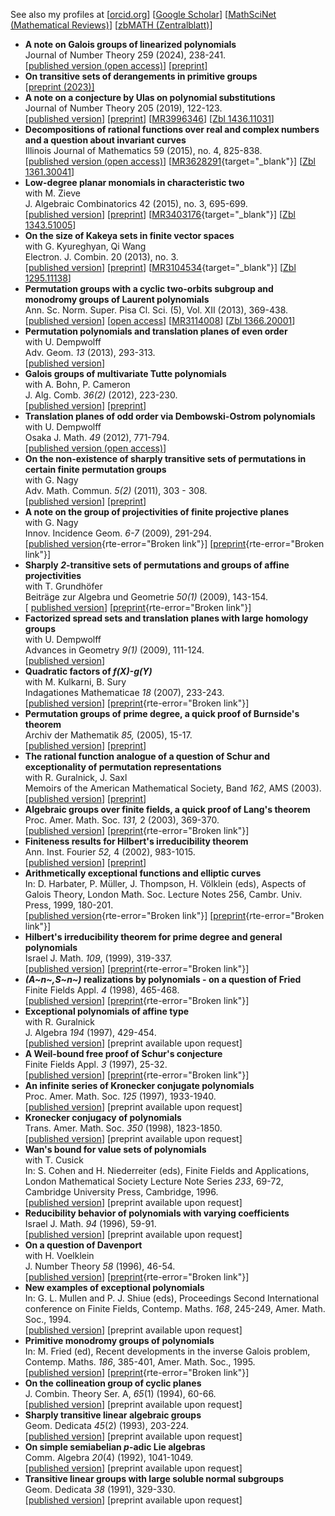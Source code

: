 See also my profiles at
\[[orcid.org](https://orcid.org/0000-0002-1829-5842)\] \[[Google
Scholar](http://scholar.google.com/citations?hl=en&user=kn3azw0AAAAJ&view_op=list_works&pagesize=100)\]
\[[MathSciNet (Mathematical
Reviews)](https://mathscinet.ams.org/mathscinet/author?authorId=311106)\]
\[[zbMATH
(Zentralblatt)](https://zbmath.org/authors/?q=ai:muller.peter.5)\]

-   **A note on Galois groups of linearized polynomials**\
    Journal of Number Theory 259 (2024), 238-241.\
    \[[published version (open
    access)](https://doi.org/10.1016/j.jnt.2024.01.016)\]
    \[[preprint\]](https://arxiv.org/abs/2311.14953)
-   **On transitive sets of derangements in primitive groups**\
    \[[preprint (2023)\]](http://arxiv.org/abs/2304.08459)
-   **A note on a conjecture by Ulas on polynomial substitutions**\
    Journal of Number Theory 205 (2019), 122-123.\
    \[[published version](https://doi.org/10.1016/j.jnt.2019.06.004)\]
    \[[preprint](https://arxiv.org/abs/1907.13166)\]
    \[[MR3996346](https://mathscinet.ams.org/mathscinet/search/publdoc.html?pg1=MR&s1=3996346)\]
    \[[Zbl 1436.11031](https://zbmath.org/1436.11031)\]
-   **Decompositions of rational functions over real and complex numbers
    and a question about invariant curves**\
    Illinois Journal of Mathematics 59 (2015), no. 4, 825-838.\
    \[[published version (open
    access)](http://www.projecteuclid.org/euclid.ijm/1488186011)\]
    \[[MR3628291](https://mathscinet.ams.org/mathscinet/article?mr=3628291){target="_blank"}\]
    \[[Zbl 1361.30041](https://zbmath.org/?q=an%3A1361.30041)\]
-   **Low-degree planar monomials in characteristic two**\
    with M. Zieve\
    J. Algebraic Combinatorics 42 (2015), no. 3, 695-699.\
    \[[published version](http://dx.doi.org/10.1007/s10801-015-0597-y)\]
    \[[preprint](http://arxiv.org/abs/1305.6597)\]
    \[[MR3403176](https://mathscinet.ams.org/mathscinet/article?mr=3403176){target="_blank"}\]
    \[[Zbl 1343.51005](https://zbmath.org/?q=an%3A1343.51005)\]
-   **On the size of Kakeya sets in finite vector spaces**\
    with G. Kyureghyan, Qi Wang\
    Electron. J. Combin. 20 (2013), no. 3.\
    \[[published
    version](http://www.combinatorics.org/ojs/index.php/eljc/article/view/v20i3p36/0)\]
    \[[preprint](http://arxiv.org/abs/1302.5591)\]
    \[[MR3104534](https://mathscinet.ams.org/mathscinet/article?mr=3104534){target="_blank"}\]
    \[[Zbl 1295.11138](https://zbmath.org/?q=an%3A1295.11138)\]
-   **Permutation groups with a cyclic two-orbits subgroup and monodromy
    groups of Laurent polynomials**\
    Ann. Sc. Norm. Super. Pisa Cl. Sci. (5), Vol. XII (2013), 369-438.\
    \[[published
    version](https://doi.org/10.2422/2036-2145.201012_002)\] \[[open
    access](http://www.numdam.org/item/ASNSP_2013_5_12_2_369_0/)\]
    \[[MR3114008](https://mathscinet.ams.org/mathscinet/article?mr=3114008)\]
    \[[Zbl 1366.20001](https://zbmath.org/?q=an%3A1366.20001)\]
-   **Permutation polynomials and translation planes of even order**\
    with U. Dempwolff\
    Adv. Geom. *13* (2013), 293-313.\
    \[[published version](https://doi.org/10.1515/advgeom-2011-050)\]
-   **Galois groups of multivariate Tutte polynomials**\
    with A. Bohn, P. Cameron\
    J. Alg. Comb. *36(2)* (2012), 223-230.\
    \[[published version](http://dx.doi.org/10.1007/s10801-011-0332-2)\]
    \[[preprint](http://arxiv.org/abs/1006.3869)\]
-   **Translation planes of odd order via Dembowski-Ostrom
    polynomials**\
    with U. Dempwolff\
    Osaka J. Math. *49* (2012), 771-794.\
    \[[published version (open
    access)](http://projecteuclid.org/DPubS?service=UI&version=1.0&verb=Display&handle=euclid.ojm/1350306596)\]
-   **On the non-existence of sharply transitive sets of permutations in
    certain finite permutation groups**\
    with G. Nagy\
    Adv. Math. Commun. *5(2)* (2011), 303 - 308.\
    \[[published version](http://dx.doi.org/10.3934/amc.2011.5.303)\]
    \[[preprint](http://arxiv.org/abs/1005.1598)\]
-   **A note on the group of projectivities of finite projective
    planes**\
    with G. Nagy\
    Innov. Incidence Geom. *6-7* (2009), 291-294.\
    \[[published
    version](http://www.iig.ugent.be/online/6/volume-6-article-18-online.pdf){rte-error="Broken link"}\]
    \[[preprint](https://ifm.mathematik.uni-wuerzburg.de/~mueller/Papers/m24final.pdf){rte-error="Broken link"}\]
-   **Sharply *2*-transitive sets of permutations and groups of affine
    projectivities**\
    with T. Grundhöfer\
    Beiträge zur Algebra und Geometrie *50(1)* (2009), 143-154.\
    \[ [published
    version](http://www.emis.de/journals/BAG/vol.50/no.1/9.html)\]
    \[[preprint](https://ifm.mathematik.uni-wuerzburg.de/~mueller/Papers/sharplyTGPM.pdf){rte-error="Broken link"}\]
-   **Factorized spread sets and translation planes with large homology
    groups**\
    with U. Dempwolff\
    Advances in Geometry *9(1)* (2009), 111-124.\
    \[[published version](http://dx.doi.org/10.1515/ADVGEOM.2009.007)\]
-   **Quadratic factors of *f(X)-g(Y)***\
    with M. Kulkarni, B. Sury\
    Indagationes Mathematicae *18* (2007), 233-243.\
    \[[published
    version](http://dx.doi.org/10.1016/S0019-3577(07)80019-X)\]
    \[[preprint](https://ifm.mathematik.uni-wuerzburg.de/~mueller/Papers/fxgyintro.pdf){rte-error="Broken link"}\]
-   **Permutation groups of prime degree, a quick proof of Burnside\'s
    theorem**\
    Archiv der Mathematik *85,* (2005), 15-17.\
    \[[published version](http://dx.doi.org/10.1007/s00013-005-1421-z)\]
    \[[preprint](http://arXiv.org/abs/math/0310200)\]
-   **The rational function analogue of a question of Schur and
    exceptionality of permutation representations**\
    with R. Guralnick, J. Saxl\
    Memoirs of the American Mathematical Society, Band *162*, AMS
    (2003).\
    \[[published
    version](http://www.ams.org/bookstore-getitem/item=MEMO-162-773)\]
    \[[preprint](http://arxiv.org/abs/math/0201069)\]
-   **Algebraic groups over finite fields, a quick proof of Lang\'s
    theorem**\
    Proc. Amer. Math. Soc. *131,* 2 (2003), 369-370.\
    \[[published
    version](http://dx.doi.org/10.1090/S0002-9939-02-06591-7)\]
    \[[preprint](https://ifm.mathematik.uni-wuerzburg.de/~mueller/Papers/lang.pdf){rte-error="Broken link"}\]
-   **Finiteness results for Hilbert\'s irreducibility theorem**\
    Ann. Inst. Fourier *52,* 4 (2002), 983-1015.\
    \[[published version](http://dx.doi.org/10.5802/aif.1907)\]
    \[[preprint](http://arxiv.org/abs/math/0109071)\]
-   **Arithmetically exceptional functions and elliptic curves**\
    In: D. Harbater, P. Müller, J. Thompson, H. Völklein (eds), Aspects
    of Galois Theory, London Math. Soc. Lecture Notes 256, Cambr. Univ.
    Press, 1999, 180-201.\
    \[[published
    version](http://www.cambridge.org/de/academic/subjects/mathematics/algebra/aspects-galois-theory){rte-error="Broken link"}\]
    \[[preprint](https://ifm.mathematik.uni-wuerzburg.de/~mueller/Papers/ell.pdf){rte-error="Broken link"}\]
-   **Hilbert\'s irreducibility theorem for prime degree and general
    polynomials**\
    Israel J. Math. *109*, (1999), 319-337.\
    \[[published version](http://dx.doi.org/10.1007/BF02775041)\]
    \[[preprint](https://ifm.mathematik.uni-wuerzburg.de/~mueller/Papers/hit.pdf){rte-error="Broken link"}\]
-   ***(A~n~,S~n~)* realizations by polynomials - on a question of
    Fried**\
    Finite Fields Appl. *4* (1998), 465-468.\
    \[[published version](http://dx.doi.org/10.1006/ffta.1998.0228)\]
    \[[preprint](https://ifm.mathematik.uni-wuerzburg.de/~mueller/Papers/ansn.pdf){rte-error="Broken link"}\]
-   **Exceptional polynomials of affine type**\
    with R. Guralnick\
    J. Algebra *194* (1997), 429-454.\
    \[[published version](http://dx.doi.org/10.1006/jabr.1997.7028)\]
    \[preprint available upon request\]
-   **A Weil-bound free proof of Schur\'s conjecture**\
    Finite Fields Appl. *3* (1997), 25-32.\
    \[[published version](http://dx.doi.org/10.1006/ffta.1996.0170)\]
    \[[preprint](https://ifm.mathematik.uni-wuerzburg.de/~mueller/Papers/schur.pdf){rte-error="Broken link"}\]
-   **An infinite series of Kronecker conjugate polynomials**\
    Proc. Amer. Math. Soc. *125* (1997), 1933-1940.\
    \[[published
    version](http://dx.doi.org/10.1090/S0002-9939-97-03892-6)\]
    \[preprint available upon request\]
-   **Kronecker conjugacy of polynomials**\
    Trans. Amer. Math. Soc. *350* (1998), 1823-1850.\
    \[[published
    version](http://dx.doi.org/10.1090/S0002-9947-98-02123-0)\]
    \[preprint available upon request\]
-   **Wan\'s bound for value sets of polynomials**\
    with T. Cusick\
    In: S. Cohen and H. Niederreiter (eds), Finite Fields and
    Applications, London Mathematical Society Lecture Note Series *233*,
    69-72, Cambridge University Press, Cambridge, 1996.\
    \[[published
    version](http://dx.doi.org/10.1017/CBO9780511525988.008)\]
    \[preprint available upon request\]
-   **Reducibility behavior of polynomials with varying coefficients**\
    Israel J. Math. *94* (1996), 59-91.\
    \[[published version](http://dx.doi.org/10.1007/BF02762697)\]
    \[preprint available upon request\]
-   **On a question of Davenport**\
    with H. Voelklein\
    J. Number Theory *58* (1996), 46-54.\
    \[[published version](http://dx.doi.org/10.1006/jnth.1996.0059)\]
    \[[preprint](https://ifm.mathematik.uni-wuerzburg.de/~mueller/Papers/dp.pdf){rte-error="Broken link"}\]
-   **New examples of exceptional polynomials**\
    In: G. L. Mullen and P. J. Shiue (eds), Proceedings Second
    International conference on Finite Fields, Contemp. Maths. *168*,
    245-249, Amer. Math. Soc., 1994.\
    \[[published version](http://dx.doi.org/10.1090/conm/168/01704)\]
    \[preprint available upon request\]
-   **Primitive monodromy groups of polynomials**\
    In: M. Fried (ed), Recent developments in the inverse Galois
    problem, Contemp. Maths. *186*, 385-401, Amer. Math. Soc., 1995.\
    \[[published version](http://dx.doi.org/10.1090/conm/186/02193)\]
    \[[preprint](https://ifm.mathematik.uni-wuerzburg.de/~mueller/Papers/mon.pdf){rte-error="Broken link"}\]
-   **On the collineation group of cyclic planes**\
    J. Combin. Theory Ser. A, *65*(1) (1994), 60-66.\
    \[[published
    version](http://dx.doi.org/10.1016/0097-3165(94)90037-X)\]
    \[preprint available upon request\]
-   **Sharply transitive linear algebraic groups**\
    Geom. Dedicata *45*(2) (1993), 203-224.\
    \[[published version](http://dx.doi.org/10.1007/BF01264521)\]
    \[preprint available upon request\]
-   **On simple semiabelian *p*-adic Lie algebras**\
    Comm. Algebra *20*(4) (1992), 1041-1049.\
    \[[published version](http://dx.doi.org/10.1080/00927879208824390)\]
    \[preprint available upon request\]
-   **Transitive linear groups with large soluble normal subgroups**\
    Geom. Dedicata *38* (1991), 329-330.\
    \[[published version](http://dx.doi.org/10.1007/BF00181194)\]
    \[preprint available upon request\]
